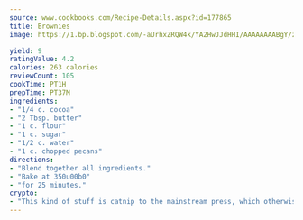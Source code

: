 ```yaml
---
source: www.cookbooks.com/Recipe-Details.aspx?id=177865
title: Brownies
image: https://1.bp.blogspot.com/-aUrhxZRQW4k/YA2HwJJdHHI/AAAAAAAABgY/z2R8OXCxqDoBQtRn-q-fHG8g9_G4G1HBwCLcBGAsYHQ/s320/13.png

yield: 9
ratingValue: 4.2
calories: 263 calories
reviewCount: 105
cookTime: PT1H
prepTime: PT37M
ingredients:
- "1/4 c. cocoa"
- "2 Tbsp. butter"
- "1 c. flour"
- "1 c. sugar"
- "1/2 c. water"
- "1 c. chopped pecans"
directions:
- "Blend together all ingredients."
- "Bake at 350u00b0"
- "for 25 minutes."
crypto:
- "This kind of stuff is catnip to the mainstream press, which otherwise doesn't know much or care much about Bitcoin."
---
```

